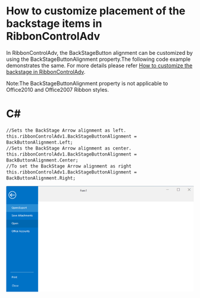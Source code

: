 # How to customize placement of the backstage items in RibbonControlAdv
In RibbonControlAdv, the BackStageButton alignment can be customized by using the BackStageButtonAlignment property.The following code example demonstrates the same. For more details please refer [How to customize the backstage in RibbonControlAdv](https://www.syncfusion.com/kb/5165/how-to-customize-the-backstageview-menu-button-alignment).

Note:The BackStageButtonAlignment property is not applicable to Office2010 and Office2007 Ribbon styles.

# C#
    //Sets the BackStage Arrow alignment as left.
    this.ribbonControlAdv1.BackStageButtonAlignment = BackButtonAlignment.Left;
    //Sets the BackStage Arrow alignment as center.
    this.ribbonControlAdv1.BackStageButtonAlignment = BackButtonAlignment.Center;
    //To set the BackStage Arrow alignment as right
    this.ribbonControlAdv1.BackStageButtonAlignment = BackButtonAlignment.Right;

![Customize backStage](Image/Customize%20BackStage.png)
